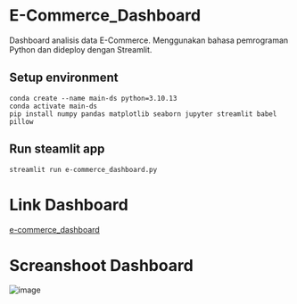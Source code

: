 # E-Commerce_Dashboard
Dashboard analisis data E-Commerce. Menggunakan bahasa pemrograman Python dan dideploy dengan Streamlit.

## Setup environment
```
conda create --name main-ds python=3.10.13
conda activate main-ds
pip install numpy pandas matplotlib seaborn jupyter streamlit babel pillow
```

## Run steamlit app
```
streamlit run e-commerce_dashboard.py
```
# Link Dashboard
[e-commerce_dashboard](https://e-commercedashboard.streamlit.app)

# Screanshoot Dashboard
![image](https://github.com/MuhamadSyarifFakhrezi/E-Commerce_Dashboard/assets/142317741/adaffe22-1e7d-4c79-b73e-2c3b44e741c6)
